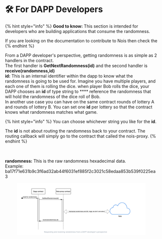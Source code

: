 # 🛠 For DAPP Developers



{% hint style="info" %}
**Good to know:** This section is intended for developers who are building applications that consume the randomness.

If you are looking on the documentation to contribute to Nois then check the&#x20;
{% endhint %}

From a DAPP developer's perspective, getting randomness is as simple as 2 handlers in the contract.\
The first handler is **GetNextRandomness(**id**)** and the second handler is **receive(**randomness,id**)**\
**id:** This is an internal identifier within the dapp to know what the randomness is going to be used for. Imagine you have multiple players, and each one of them is rolling the dice. when player Bob rolls the dice, your DAPP chooses an **id** of type string to **** reference the randomness that will hold the randomness of the dice roll of Bob.\
In another use case you can have on the same contract rounds of lottery A and rounds of lottery B. You can set one **id** per lottery so that the contract knows what randomness matches what game.

{% hint style="info" %}
You can choose whichever string you like for the **id**.

The **id** is not about routing the randomness back to your contract. The routing callback will simply go to the contract that called the nois-proxy.
{% endhint %}

\
\
**randomness:** This is the raw randomness hexadecimal data. \
Example: ba17f71e631b9c3f6ad32ab44f6031ef885f2c3021c58edaa853b539f0225ea3

<figure><img src="../../.gitbook/assets/Screenshot 2022-09-11 at 00.06.24.png" alt=""><figcaption></figcaption></figure>

